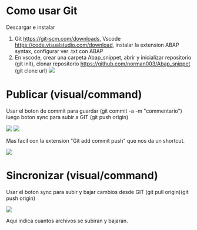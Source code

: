 # Como usar Git
Descargar e instalar
1. Git https://git-scm.com/downloads, Vscode https://code.visualstudio.com/download, instalar la extension ABAP syntax, configurar ver .txt con ABAP
2. En vscode, crear una carpeta Abap_snippet, abrir y inicializar repositorio (git init), clonar repositorio https://github.com/norman003/Abap_snippet (git clone url)
![](.media/Pasted%20image%2020210628044032.png)


# Publicar (visual/command)
Usar el boton de commit para guardar (git commit -a -m "commentario") luego boton sync para subir a GIT (git push origin)

![](.media/Pasted%20image%2020210628044923.png)
![](.media/Pasted%20image%2020210628045044.png)

Mas facil con la extension "Git add commit push" que nos da un shortcut.

![](.media/Pasted%20image%2020210628052957.png)


# Sincronizar (visual/command)
Usar el boton sync para subir y bajar cambios desde GIT (git pull origin)(git push origin)

![](.media/Pasted%20image%2020210628045044.png)

Aqui indica cuantos archivos se subiran y bajaran.